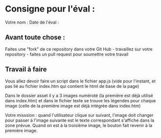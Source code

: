 # Consigne pour l'éval :

Votre nom : 
Date de l'éval :

## Avant toute chose :

Faites une "fork" de ce repository dans votre Git Hub - travaillez sur votre repository - faites un pull request pour soumettre votre travail

## Travail à faire

Vous allez devoir faire un script dans le fichier app.js (vide pour l'instant, et pas lié au fichier index.htm qui contient le html de base de la page)

Dans le dossier asset il y a 3 images numéroté (la première est déjà utilisé dans index.htm) et dans le fichier texte se trouve les légendes pour chaque image (celle de la première image est déjà intégrée dans index.htm)

Votre misssion : quand l'utilisateur clique sur suivant, l'image doit changer pour passer à l'image suivante est le texte correspondant s'affiche dans la zone prévue. Quand on est à la troisième image, le bouton fait revenir à la première image.